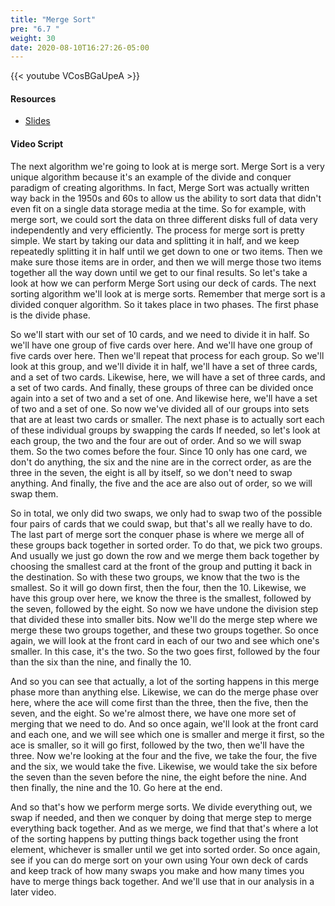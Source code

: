 ```yaml
---
title: "Merge Sort"
pre: "6.7 "
weight: 30
date: 2020-08-10T16:27:26-05:00
---
```


{{< youtube VCosBGaUpeA >}}

#### Resources

* [Slides](../slides/6-Algorithms.pdf)

#### Video Script

The next algorithm we're going to look at is merge sort. Merge Sort is a very unique algorithm because it's an example of the divide and conquer paradigm of creating algorithms. In fact, Merge Sort was actually written way back in the 1950s and 60s to allow us the ability to sort data that didn't even fit on a single data storage media at the time. So for example, with merge sort, we could sort the data on three different disks full of data very independently and very efficiently. The process for merge sort is pretty simple. We start by taking our data and splitting it in half, and we keep repeatedly splitting it in half until we get down to one or two items. Then we make sure those items are in order, and then we will merge those two items together all the way down until we get to our final results. So let's take a look at how we can perform Merge Sort using our deck of cards. The next sorting algorithm we'll look at is merge sorts. Remember that merge sort is a divided conquer algorithm. So it takes place in two phases. The first phase is the divide phase. 

So we'll start with our set of 10 cards, and we need to divide it in half. So we'll have one group of five cards over here. And we'll have one group of five cards over here. Then we'll repeat that process for each group. So we'll look at this group, and we'll divide it in half, we'll have a set of three cards, and a set of two cards. Likewise, here, we will have a set of three cards, and a set of two cards. And finally, these groups of three can be divided once again into a set of two and a set of one. And likewise here, we'll have a set of two and a set of one. So now we've divided all of our groups into sets that are at least two cards or smaller. The next phase is to actually sort each of these individual groups by swapping the cards If needed, so let's look at each group, the two and the four are out of order. And so we will swap them. So the two comes before the four. Since 10 only has one card, we don't do anything, the six and the nine are in the correct order, as are the three in the seven, the eight is all by itself, so we don't need to swap anything. And finally, the five and the ace are also out of order, so we will swap them. 

So in total, we only did two swaps, we only had to swap two of the possible four pairs of cards that we could swap, but that's all we really have to do. The last part of merge sort the conquer phase is where we merge all of these groups back together in sorted order. To do that, we pick two groups. And usually we just go down the row and we merge them back together by choosing the smallest card at the front of the group and putting it back in the destination. So with these two groups, we know that the two is the smallest. So it will go down first, then the four, then the 10. Likewise, we have this group over here, we know the three is the smallest, followed by the seven, followed by the eight. So now we have undone the division step that divided these into smaller bits. Now we'll do the merge step where we merge these two groups together, and these two groups together. So once again, we will look at the front card in each of our two and see which one's smaller. In this case, it's the two. So the two goes first, followed by the four than the six than the nine, and finally the 10. 

And so you can see that actually, a lot of the sorting happens in this merge phase more than anything else. Likewise, we can do the merge phase over here, where the ace will come first than the three, then the five, then the seven, and the eight. So we're almost there, we have one more set of merging that we need to do. And so once again, we'll look at the front card and each one, and we will see which one is smaller and merge it first, so the ace is smaller, so it will go first, followed by the two, then we'll have the three. Now we're looking at the four and the five, we take the four, the five and the six, we would take the five. Likewise, we would take the six before the seven than the seven before the nine, the eight before the nine. And then finally, the nine and the 10. Go here at the end. 

And so that's how we perform merge sorts. We divide everything out, we swap if needed, and then we conquer by doing that merge step to merge everything back together. And as we merge, we find that that's where a lot of the sorting happens by putting things back together using the front element, whichever is smaller until we get into sorted order. So once again, see if you can do merge sort on your own using Your own deck of cards and keep track of how many swaps you make and how many times you have to merge things back together. And we'll use that in our analysis in a later video.